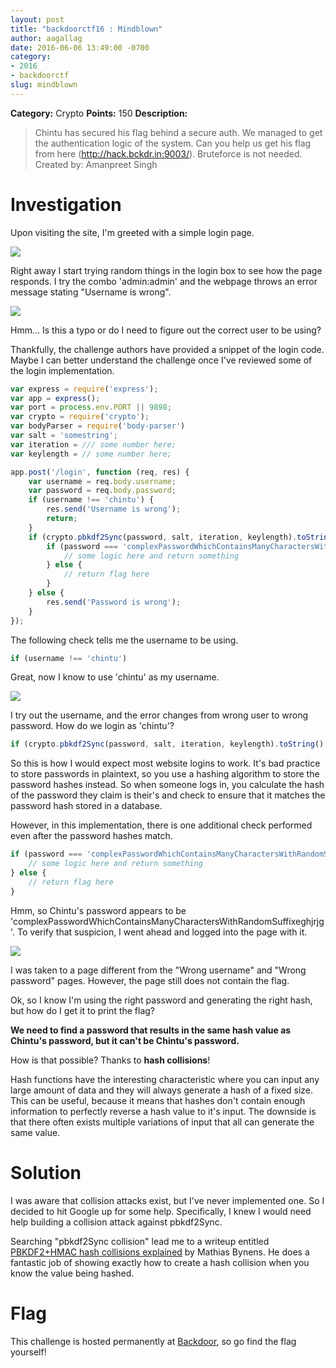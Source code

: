 ```yaml
---
layout: post
title: "backdoorctf16 : Mindblown"
author: aagallag
date: 2016-06-06 13:49:00 -0700
category:
- 2016
- backdoorctf
slug: mindblown
---
```

**Category:** Crypto
**Points:** 150
**Description:**

>Chintu has secured his flag behind a secure auth. We managed to get the authentication logic of the system. Can you help us get his flag from here (http://hack.bckdr.in:9003/). Bruteforce is not needed.
<br />Created by: Amanpreet Singh

# Investigation
Upon visiting the site, I'm greeted with a simple login page.

<img src="{{ site.static }}/2016/backdoorctf/mindblown/1_login.png" class="img-responsive"/>

Right away I start trying random things in the login box to see how the page responds.  I try the combo 'admin:admin' and the webpage throws an error message stating "Username is wrong".

<img src="{{ site.static }}/2016/backdoorctf/mindblown/2_baduser.png" class="img-responsive"/>

Hmm...  Is this a typo or do I need to figure out the correct user to be using?

Thankfully, the challenge authors have provided a snippet of the login code.  Maybe I can better understand the challenge once I've reviewed some of the login implementation.

```js
var express = require('express');
var app = express();
var port = process.env.PORT || 9898;
var crypto = require('crypto');
var bodyParser = require('body-parser')
var salt = 'somestring';
var iteration = /// some number here;
var keylength = // some number here;

app.post('/login', function (req, res) {
	var username = req.body.username;
	var password = req.body.password;
	if (username !== 'chintu') {
		res.send('Username is wrong');
		return;
	}
	if (crypto.pbkdf2Sync(password, salt, iteration, keylength).toString() === hashOfPassword) {
		if (password === 'complexPasswordWhichContainsManyCharactersWithRandomSuffixeghjrjg') {
			// some logic here and return something
		} else {
			// return flag here
		}
	} else {
		res.send('Password is wrong');
	}
});
```

The following check tells me the username to be using.

```js
if (username !== 'chintu')
```

Great, now I know to use 'chintu' as my username.

<img src="{{ site.static }}/2016/backdoorctf/mindblown/3_badpass.png" class="img-responsive"/>

I try out the username, and the error changes from wrong user to wrong password.  How do we login as 'chintu'?

```js
if (crypto.pbkdf2Sync(password, salt, iteration, keylength).toString() === hashOfPassword)
```

So this is how I would expect most website logins to work.  It's bad practice to store passwords in plaintext, so you use a hashing algorithm to store the password hashes instead.  So when someone logs in, you calculate the hash of the password they claim is their's and check to ensure that it matches the password hash stored in a database.

However, in this implementation, there is one additional check performed even after the password hashes match.

```js
if (password === 'complexPasswordWhichContainsManyCharactersWithRandomSuffixeghjrjg') {
	// some logic here and return something
} else {
	// return flag here
}
```

Hmm, so Chintu's password appears to be 'complexPasswordWhichContainsManyCharactersWithRandomSuffixeghjrjg'.  To verify that suspicion, I went ahead and logged into the page with it.

<img src="{{ site.static }}/2016/backdoorctf/mindblown/4_badhash.png" class="img-responsive"/>

I was taken to a page different from the "Wrong username" and "Wrong password" pages.  However, the page still does not contain the flag.

Ok, so I know I'm using the right password and generating the right hash, but how do I get it to print the flag?

**We need to find a password that results in the same hash value as Chintu's password, but it can't be Chintu's password.**

How is that possible?  Thanks to **hash collisions**!

Hash functions have the interesting characteristic where you can input any large amount of data and they will always generate a hash of a fixed size.  This can be useful, because it means that hashes don't contain enough information to perfectly reverse a hash value to it's input.  The downside is that there often exists multiple variations of input that all can generate the same value.

# Solution
I was aware that collision attacks exist, but I've never implemented one.  So I decided to hit Google up for some help.  Specifically, I knew I would need help building a collision attack against pbkdf2Sync.

Searching "pbkdf2Sync collision" lead me to a writeup entitled [PBKDF2+HMAC hash collisions explained](https://mathiasbynens.be/notes/pbkdf2-hmac) by Mathias Bynens.  He does a fantastic job of showing exactly how to create a hash collision when you know the value being hashed.

# Flag
This challenge is hosted permanently at [Backdoor](https://backdoor.sdslabs.co/challenges/MINDBLOWN), so go find the flag yourself!
